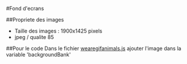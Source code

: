 #Fond d'ecrans

##Propriete des images
* Taille des images : 1900x1425 pixels
* jpeg / qualite 85

##Pour le code
Dans le fichier [wearegifanimals.js](../js/wearegifanimals.js) ajouter l'image dans la variable 'backgroundBank'
